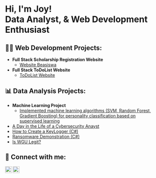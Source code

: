<h1>Hi, I'm Joy! <br/><a>Data Analyst</a>, <a>& Web Development Enthusiast</a></h1>

<h2>👨‍💻 Web Development Projects:</h2>

- <b>Full Stack Scholarship Registration Website</b>
  - [Website Beasiswa](https://github.com/zoyadzaka/Beasiswa.git)
- <b>Full Stack ToDoList Website</b>
  - [ToDoList Website](https://github.com/kel3todolist/todolist.git) 


<h2>📊 Data Analysis Projects:</h2>

- <b>Machine Learning Project</b>
  - [Implemented machine learning algorithms (SVM, Random Forest, Gradient Boosting) for personality classification based on supervised learning](https://github.com/zoyadzaka/PersonalityClassification.git)
- [A Day in the Life of a Cybersecurity Anayst](https://www.youtube.com/watch?v=uHy3oM7NnoU)
- [How to Create a KeyLogger (C#)](https://www.youtube.com/watch?v=N-L9hklSlNk)
- [Ransomware Demonstration (C#)](https://www.youtube.com/watch?v=OfvdQeh79s0)
- [Is WGU Legit?](https://www.youtube.com/watch?v=E2MwRWxDBkA)

<h2> 🤳 Connect with me:</h2>

[<img align="left" alt="zoyadzaka | LinkedIn" width="22px" src="https://cdn.jsdelivr.net/npm/simple-icons@v3/icons/linkedin.svg" />][linkedin]
[<img align="left" alt="zoyadzaka | Instagram" width="22px" src="https://cdn.jsdelivr.net/npm/simple-icons@v3/icons/instagram.svg" />][instagram]

[instagram]: https://www.instagram.com/zoyadzaka/
[linkedin]: https://www.linkedin.com/in/muhammad-zoyadzaka-wicaksono-538895297/

<!--
**joshmadakor1/joshmadakor1** is a ✨ _special_ ✨ repository because its `README.md` (this file) appears on your GitHub profile.

Here are some ideas to get you started:

- 🔭 I’m currently working on ...
- 🌱 I’m currently learning ...
- 👯 I’m looking to collaborate on ...
- 🤔 I’m looking for help with ...
- 💬 Ask me about ...
- 📫 How to reach me: ...
- 😄 Pronouns: ...
- ⚡ Fun fact: ...
-->
